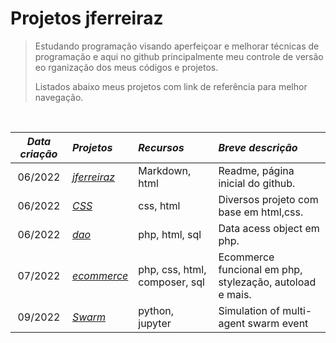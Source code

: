 <h1> Projetos jferreiraz</h1>


> Estudando programação visando aperfeiçoar e melhorar técnicas de programação e aqui no github principalmente meu controle de versão eo rganização dos meus códigos e projetos.<br>
> 
> Listados abaixo meus projetos com link de referência para melhor navegação.<br>

<br>

*Data criação*|                             *Projetos*                                         | *Recursos*                  | *Breve descrição* 
:--------:   | :--------                                                                       | :--------                   |:-----
06/2022      |<a href="https://github.com/jferreiraz/jferreiraz">_jferreiraz_                  |Markdown, html               |Readme, página inicial do github.
06/2022      |<a href="https://github.com/jferreiraz/CSS">_CSS_                                |css, html                    |Diversos projeto com base em html,css.
06/2022      |<a href="https://github.com/jferreiraz/dao">_dao_                                |php, html, sql               |Data acess object em php.
07/2022      |<a href="https://github.com/jferreiraz/ecommerce">_ecommerce_                    |php, css, html, composer, sql|Ecommerce funcional em php, stylezação, autoload e mais.
09/2022      |<a href="https://github.com/jferreiraz/Swarm">_Swarm_                    |python, jupyter              |Simulation of multi-agent swarm event
                  
